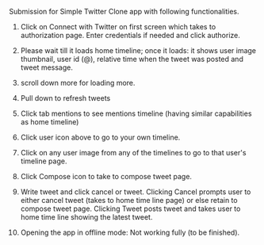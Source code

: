 Submission for Simple Twitter Clone app with following functionalities.

1. Click on Connect with Twitter on first screen which takes to authorization page. Enter credentials if needed and click authorize.
2. Please wait till it loads home timeline; once it loads: it shows user image thumbnail, user id (@), relative time when the tweet was posted and tweet message.
3. scroll down more for loading more. 
4. Pull down to refresh tweets
5. Click tab mentions to see mentions timeline (having similar capabilities as home timeline)
6. Click user icon above to go to your own timeline.
7. Click on any user image from any of the timelines to go to that user's timeline page.
5. Click Compose icon to take to compose tweet page. 
6. Write tweet and click cancel or tweet. Clicking Cancel prompts user to either cancel tweet (takes to home time line page) or else retain to compose tweet page.
Clicking Tweet posts tweet and takes user to home time line showing the latest tweet.

7. Opening the app in offline mode: Not working fully (to be finished).

